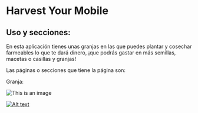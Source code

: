 ﻿# Harvest Your Mobile
 ## Uso y secciones:
 En esta aplicación tienes unas granjas en las que puedes plantar y cosechar farmeables lo que te dará dinero, ¡que podrás gastar en más semillas, macetas o casillas y granjas!
 
 Las páginas o secciones que tiene la página son:
 
 Granja:
 
 ![This is an image](https://drive.google.com/file/d/11EFdY_ZrGBF717Uqz0Eaj8nVJphy0sCO/view?usp=sharing)
 

[![Alt text](https://img.youtube.com/vi/DSB2tnbzK5A/0.jpg)](https://www.youtube.com/watch?v=DSB2tnbzK5A)
